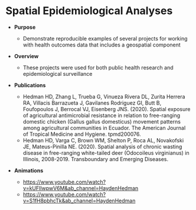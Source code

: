 # Spatial Epidemiological Analyses

* **Purpose** 
  - Demonstrate reproducible examples of several projects for working with health outcomes data that includes a geospatial component 
 
* **Overview** 
  - These projects were used for both public health research and epidemiological surveillance

* **Publications**
  - Hedman HD, Zhang L, Trueba G, Vinueza Rivera DL, Zurita Herrera RA, Villacis Barrazueta J, Gavilanes Rodriguez GI, Butt B, Foufopoulos J, Berrocal VJ, Eisenberg JNS. (2020). Spatial exposure of agricultural antimicrobial resistance in relation to free-ranging domestic chicken (Gallus gallus domesticus) movement patterns among agricultural communities in Ecuador. The American Journal of Tropical Medicine and Hygiene. tpmd200076.
  - Hedman HD, Varga C, Brown WM, Shelton P, Roca AL, Novakofski JE, Mateus-Pinilla NE. (2020). Spatial analysis of chronic wasting disease in free-ranging white-tailed deer (Odocoileus virginianus) in Illinois, 2008-2019. Transboundary and Emerging Diseases.


* **Animations** 
  - https://www.youtube.com/watch?v=kUFlIwpwV6M&ab_channel=HaydenHedman
  - https://www.youtube.com/watch?v=S1fH8pbhcTk&ab_channel=HaydenHedman
